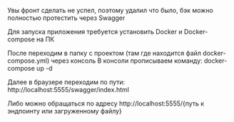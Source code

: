 Увы фронт сделать не успел, поэтому удалил что было, бэк можно полностью протестить через Swagger

Для запуска приложения требуется установить Docker и Docker-compose на ПК

После переходим в папку с проектом (там где находится файл docker-compose.yml) через консоль
В консоли прописываем команду:
	docker-compose up -d

Далее в браузере переходим по пути: http://localhost:5555/swagger/index.html

Либо можно обращаться по адресу http://localhost:5555/{путь к эндпоинту или загруженному файлу}
